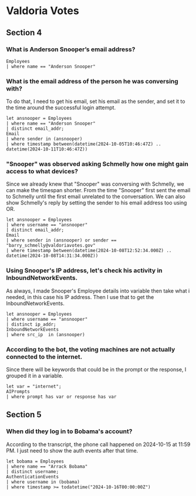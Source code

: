 # Valdoria Votes
## Section 4
### What is Anderson Snooper’s email address?
``` kql
Employees
| where name == "Anderson Snooper"
```

### What is the email address of the person he was conversing with?
To do that, I need to get his email, set his email as the sender, and set it to the time around the successful login attempt.
``` kql
let ansnooper = Employees
| where name == "Anderson Snooper"
| distinct email_addr;
Email
| where sender in (ansnooper)
| where timestamp between(datetime(2024-10-05T10:46:47Z) .. datetime(2024-10-11T10:46:47Z))
```

### "Snooper" was observed asking Schmelly how one might gain access to what devices?
Since we already knew that "Snooper" was conversing with Schmelly, we can make the timespan shorter. From the time "Snooper" first sent the email to Schmelly until the first email unrelated to the conversation. We can also show Schmelly's reply by setting the sender to his email address too using OR.
``` kql
let ansnooper = Employees
| where username == "ansnooper"
| distinct email_addr;
Email
| where sender in (ansnooper) or sender == "barry_schmelly@valdoriavotes.gov"
| where timestamp between(datetime(2024-10-08T12:52:34.000Z) .. datetime(2024-10-08T14:31:34.000Z))
```

### Using Snooper's IP address, let's check his activity in InboundNetworkEvents.
As always, I made Snooper's Employee details into variable then take what i needed, in this case his IP address. Then I use that to get the InboundNetworkEvents.
``` kql
let ansnooper = Employees
| where username == "ansnooper"
| distinct ip_addr;
InboundNetworkEvents
| where src_ip  in (ansnooper)
```

### According to the bot, the voting machines are not actually connected to the internet.
Since there will be keywords that could be in the prompt or the response, I grouped it in a variable.
``` kql
let var = "internet";
AIPrompts
| where prompt has var or response has var
```

## Section 5
### When did they log in to Bobama's account?
According to the transcript, the phone call happened on 2024-10-15 at 11:59 PM. I just need to show the auth events after that time.
``` kql
let bobama = Employees
| where name == "Arrack Bobama"
| distinct username;
AuthenticationEvents
| where username in (bobama)
| where timestamp >= todatetime("2024-10-16T00:00:00Z")
```
